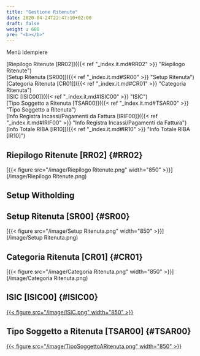 ```yaml
---
title: "Gestione Ritenute"
date: 2020-04-24T22:47:10+02:00
draft: false
weight : 680
pre: "<b></b>"
---
```


Menù Idempiere

[Riepilogo Ritenute [RR02]]({{< ref "_index.it.md#RR02" >}} "Riepilogo Ritenute") <br>
[Setup Ritenuta [SR00]]({{< ref "_index.it.md#SR00" >}} "Setup Ritenuta") <br>
[Categoria Ritenuta [CR01]]({{< ref "_index.it.md#CR01" >}} "Categoria Ritenuta") <br>
[ISIC [ISIC00]]({{< ref "_index.it.md#ISIC00" >}} "ISIC") <br>
[Tipo Soggetto a Ritenuta [TSAR00]]({{< ref "_index.it.md#TSAR00" >}} "Tipo Soggetto a Ritenuta") <br>
[Info Registra Incassi/Pagamenti da Fattura [IRIF00]]({{< ref "_index.it.md#IRIF00" >}} "Info Registra Incassi/Pagamenti da Fattura") <br>
[Info Totale RIBA [IR10]]({{< ref "_index.it.md#IR10" >}} "Info Totale RIBA [IR10]") <br>

## Riepilogo Ritenute [RR02] {#RR02}
[{{< figure src="/image/Riepilogo Ritenute.png"  width="850"  >}}](/image/Riepilogo Ritenute.png)

## Setup Witholding
## Setup Ritenuta [SR00] {#SR00}
[{{< figure src="/image/Setup Ritenuta.png"  width="850"  >}}](/image/Setup Ritenuta.png)
## Categoria Ritenuta [CR01] {#CR01}
[{{< figure src="/image/Categoria Ritenuta.png"  width="850"  >}}](/image/Categoria Ritenuta.png)
## ISIC [ISIC00] {#ISIC00}
[{{< figure src="/image/ISIC.png"  width="850"  >}}](/image/ISIC.png)
## Tipo Soggetto a Ritenuta [TSAR00] {#TSAR00}
[{{< figure src="/image/TipoSoggettoARitenuta.png"  width="850"  >}}](/image/TipoSoggettoARitenuta.png)


